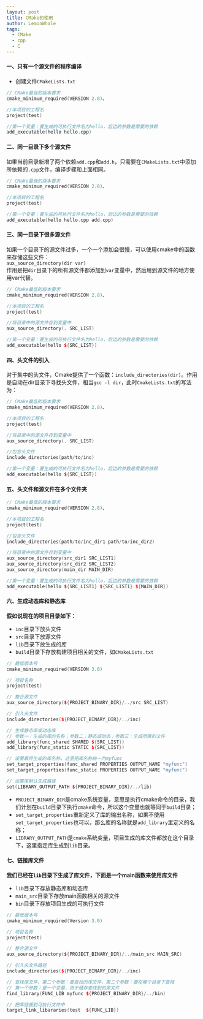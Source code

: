 ```yaml
---
layout: post
title: CMake的使用
author: LemonWhale
tags:
  - CMake
  - cpp
  - C
---
```

#### 一、只有一个源文件的程序编译
- 创建文件`CMakeLists.txt`
```Cpp
// CMake最低的版本要求
cmake_minimum_required(VERSION 2.8)、

//本项目的工程名
project(test)

//第一个变量：要生成的可执行文件名为hello，后边的参数是需要的依赖
add_executable(hello hello.cpp)
```

#### 二、同一目录下多个源文件
如果当前目录新增了两个依赖`add.cpp`和`add.h`，只需要在`CMakeLists.txt`中添加所依赖的`.cpp`文件，编译步骤和上面相同。
```Cpp
// CMake最低的版本要求
cmake_minimum_required(VERSION 2.8)、

//本项目的工程名
project(test)

//第一个变量：要生成的可执行文件名为hello，后边的参数是需要的依赖
add_executable(hello hello.cpp add.cpp)
```

#### 三、同一目录下很多源文件
如果一个目录下的源文件过多，一个一个添加会很慢，可以使用cmake中的函数来存储这些文件：     
`aux_source_directory(dir var)`     
作用是把`dir`目录下的所有源文件都添加到`var`变量中，然后用到源文件的地方使用var代替。     
```Cpp
// CMake最低的版本要求
cmake_minimum_required(VERSION 2.8)、

//本项目的工程名
project(test)

//将目录中的源文件存到变量中
aux_source_directory(. SRC_LIST)

//第一个变量：要生成的可执行文件名为hello，后边的参数是需要的依赖
add_executable(hello ${SRC_LIST})
```

#### 四、头文件的引入
对于集中的头文件，Cmake提供了一个函数：`include_directories(dir)`。作用是自动在dir目录下寻找头文件，相当`gcc -l dir`，此时`CmakeLists.txt`的写法为：     
```Cpp
// CMake最低的版本要求
cmake_minimum_required(VERSION 2.8)、

//本项目的工程名
project(test)

//将目录中的源文件存到变量中
aux_source_directory(. SRC_LIST)

//包含头文件
include_directories(path/to/inc)

//第一个变量：要生成的可执行文件名为hello，后边的参数是需要的依赖
add_executable(hello ${SRC_LIST})
```

#### 五、头文件和源文件在多个文件夹
```Cpp
// CMake最低的版本要求
cmake_minimum_required(VERSION 2.8)、

//本项目的工程名
project(test)

//包含头文件
include_directories(path/to/inc_dir1 path/to/inc_dir2)

//将目录中的源文件存到变量中
aux_source_directory(src_dir1 SRC_LIST1)
aux_source_directory(src_dir2 SRC_LIST2)
aux_source_directory(main_dir MAIN_DIR)

//第一个变量：要生成的可执行文件名为hello，后边的参数是需要的依赖
add_executable(hello ${SRC_LIST1} ${SRC_LIST1} ${MAIN_DIR})
```

#### 六、生成动态库和静态库
**假如说现在的项目目录如下：**     
- `inc`目录下放头文件
- `src`目录下放源文件
- `lib`目录下放生成的库
- `build`目录下存放构建项目相关的文件，如`CMakeLists.txt`
```Cpp
// 最低版本号
cmake_minimum_required(VERSION 3.0)

// 项目名称
project(test)

// 整合源文件
aux_source_directory(${PROJECT_BINARY_DIR}/../src SRC_LIST)

// 引入头文件
include_directories(${PROJECT_BINARY_DIR}/../inc)

// 生成静态库或动态库
// 参数一：生成的库的名称；参数二：静态或动态；参数三：生成所需的文件
add_library(func_shared SHARED ${SRC_LIST})
add_library(func_static STATIC ${SRC_LIST})

// 设置最终生成的库名称，这里把库名称统一为myfunc
set_target_properties(func_shared PROPERTIES OUTPUT_NAME "myfunc")
set_target_properties(func_static PROPERTIES OUTPUT_NAME "myfunc")

// 设置库默认生成路径
set(LIBRARY_OUTPUT_PATH ${PROJECT_BINARY_DIR}/../lib)
```
- `PROJECT_BINARY_DIR`是cmake系统变量，意思是执行cmake命令的目录，我们计划在`build`目录下执行`cmake`命令，所以这个变量也就等同于`build`目录；
- `set_target_properties`重新定义了库的输出名称，如果不使用`set_target_properties`也可以，那么库的名称就是`add_library`里定义的名称；
- `LIBRARY_OUTPUT_PATH`是`cmake`系统变量，项目生成的库文件都放在这个目录下，这里指定库生成到`lib`目录。
#### 七、链接库文件
**我们已经在`lib`目录下生成了库文件，下面是一个main函数来使用库文件**
- `lib`目录下存放静态库和动态库
- `main_src`目录下存放main函数相关的源文件
- `bin`目录下存放项目生成的可执行文件
```Cpp
// 最低版本号
cmake_minimum_required(Version 3.0)

// 项目名称
project(test)

// 整合源文件
aux_source_directory(${PROJECT_BINARY_DIR}/../main_src MAIN_SRC)

// 引入头文件路径
include_directories(${PROJECT_BINARY_DIR}/../inc)

// 查找库文件，第二个参数：要查找的库文件，第三个参数：要在哪个目录下查找
// 第一个参数：是一个变量，用于储存查找到的库文件
find_library(FUNC_LIB myfunc ${PROJECT_BINARY_DIR}/../bin)

// 把库链接到可执行文件中
target_link_libararies(test  ${FUNC_LIB})
```
